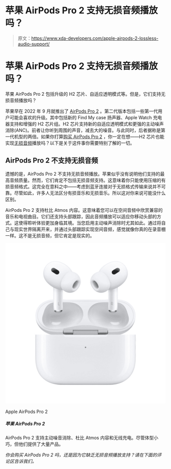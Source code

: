 # 苹果 AirPods Pro 2 支持无损音频播放吗？

> 原文：<https://www.xda-developers.com/apple-airpods-2-lossless-audio-support/>

# 苹果 AirPods Pro 2 支持无损音频播放吗？

苹果 AirPods Pro 2 包括升级的 H2 芯片、自适应透明模式等。但是，它们支持无损音频播放吗？

苹果早在 2022 年 9 月就推出了 [AirPods Pro 2](https://www.xda-developers.com/airpods-pro-2-review/) 。第二代版本包括一些第一代用户可能会喜欢的升级。其中包括新的 Find My case 扬声器、Apple Watch 充电器支持和增强的 H2 芯片组。H2 芯片支持新的自适应透明模式和更强的主动噪声消除(ANC)。前者让你听到周围的声音，减去大的噪音。与此同时，后者据称是第一代机型的两倍。如果你打算[购买 AirPods Pro 2](https://www.xda-developers.com/best-apple-airpods-2-deals/) ，你一定在想——H2 芯片也能实现[无损音频](https://www.xda-developers.com/lossless-audio/)播放吗？以下是关于这件事你需要特别了解的一切。

## AirPods Pro 2 不支持无损音频

遗憾的是，AirPods Pro 2 不支持无损音频播放。苹果似乎没有说明他们支持的最高音频质量。然而，它们肯定不包括无损音频支持。这意味着你只能使用压缩的有损音频格式。这完全在意料之中——考虑到蓝牙连接对于无损格式传输来说并不可靠。尽管如此，许多人无法区分有损音乐和无损音乐。所以这对你来说可能没什么区别。

AirPods Pro 2 支持杜比 Atmos 内容。这意味着您可以在空间音频中欣赏兼容的音乐和电视曲目。它们还支持头部跟踪，因此音频播放可以适应你移动头部的方式。这使得聆听体验更加身临其境。当您启用主动噪声消除时尤其如此。通过将自己与现实世界隔离开来，并通过头部跟踪实现空间音频，感觉就像你真的在录音棚一样。这不是无损音频，但它肯定是现实的。

 <picture>![The AirPods Pro 2 support Active Noise Cancellation, Dolby Atmos content, and wireless charging. They pack plenty of offerings, despite their compact build.](img/a735ca43cef9b69e645d60ade5e2215d.png)</picture> 

Apple AirPods Pro 2

##### 苹果 AirPods Pro 2

AirPods Pro 2 支持主动噪音消除、杜比 Atmos 内容和无线充电。尽管体型小巧，但他们提供了大量产品。

*你会购买 AirPods Pro 2 吗，还是因为它缺乏无损音频播放支持？请在下面的评论区告诉我们。*